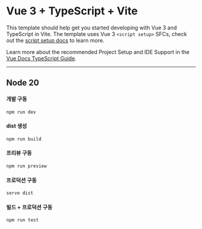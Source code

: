 # Vue 3 + TypeScript + Vite

This template should help get you started developing with Vue 3 and TypeScript in Vite. The template uses Vue 3 `<script setup>` SFCs, check out the [script setup docs](https://v3.vuejs.org/api/sfc-script-setup.html#sfc-script-setup) to learn more.

Learn more about the recommended Project Setup and IDE Support in the [Vue Docs TypeScript Guide](https://vuejs.org/guide/typescript/overview.html#project-setup).

---

## Node 20

#### 개발 구동
```
npm run dev
```

#### dist 생성
```
npm run build
```

#### 프리뷰 구동
```
npm run preview
```

#### 프로덕션 구동 
```
serve dist
```

#### 빌드 + 프로덕션 구동
```
npm run test
```